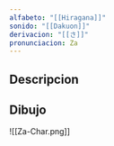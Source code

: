 ```yaml
---
alfabeto: "[[Hiragana]]"
sonido: "[[Dakuon]]"
derivacion: "[[さ]]"
pronunciacion: Za
---
```

## Descripcion

## Dibujo
![[Za-Char.png]]